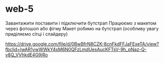 # web-5
Завантажити поставити і підключити бутстрап
Працюємо з макетом через фотошоп або фігму
Макет робимо на бутстрап (особливу увагу приділяємо сітці і слайдеру)
 
https://drive.google.com/file/d/0BwBfrN8CZK-8cnFkdFFJaFExeTA/view?fbclid=IwAR1ywWWkY4sM6N0QFzLmdUesAucKFTsV-9h_pNaz-Q-v8Q_VVhkdE4G9jRo
